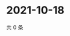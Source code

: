 # 2021-10-18

共 0 条

<!-- BEGIN -->
<!-- 最后更新时间 Mon Oct 18 2021 11:16:01 GMT+0800 (China Standard Time) -->

<!-- END -->

